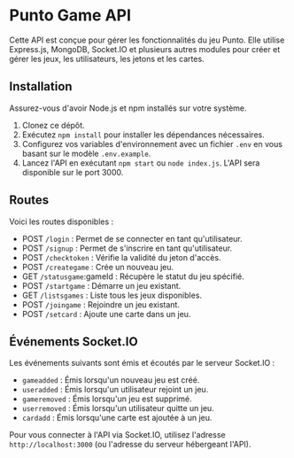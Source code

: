 # Punto Game API

Cette API est conçue pour gérer les fonctionnalités du jeu Punto. Elle utilise Express.js, MongoDB, Socket.IO et plusieurs autres modules pour créer et gérer les jeux, les utilisateurs, les jetons et les cartes.

## Installation

Assurez-vous d'avoir Node.js et npm installés sur votre système.

1. Clonez ce dépôt.
2. Exécutez `npm install` pour installer les dépendances nécessaires.
3. Configurez vos variables d'environnement avec un fichier `.env` en vous basant sur le modèle `.env.example`.
4. Lancez l'API en exécutant `npm start` ou `node index.js`. L'API sera disponible sur le port 3000.

## Routes

Voici les routes disponibles :

- POST `/login` : Permet de se connecter en tant qu'utilisateur.
- POST `/signup` : Permet de s'inscrire en tant qu'utilisateur.
- POST `/checktoken` : Vérifie la validité du jeton d'accès.
- POST `/creategame` : Crée un nouveau jeu.
- GET `/statusgame`:gameId : Récupère le statut du jeu spécifié.
- POST `/startgame` : Démarre un jeu existant.
- GET `/listsgames` : Liste tous les jeux disponibles.
- POST `/joingame` : Rejoindre un jeu existant.
- POST `/setcard` : Ajoute une carte dans un jeu.

## Événements Socket.IO

Les événements suivants sont émis et écoutés par le serveur Socket.IO :

- `gameadded` : Émis lorsqu'un nouveau jeu est créé.
- `useradded` : Émis lorsqu'un utilisateur rejoint un jeu.
- `gameremoved` : Émis lorsqu'un jeu est supprimé.
- `userremoved` : Émis lorsqu'un utilisateur quitte un jeu.
- `cardadd` : Émis lorsqu'une carte est ajoutée à un jeu.

Pour vous connecter à l'API via Socket.IO, utilisez l'adresse `http://localhost:3000` (ou l'adresse du serveur hébergeant l'API).